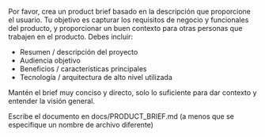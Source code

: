 Por favor, crea un product brief basado en la descripción que proporcione el usuario. Tu objetivo es capturar los requisitos de negocio y funcionales del producto, y proporcionar un buen contexto para otras personas que trabajen en el producto. Debes incluir:

- Resumen / descripción del proyecto
- Audiencia objetivo
- Beneficios / características principales
- Tecnología / arquitectura de alto nivel utilizada

Mantén el brief muy conciso y directo, solo lo suficiente para dar contexto y entender la visión general.

Escribe el documento en docs/PRODUCT_BRIEF.md (a menos que se especifique un nombre de archivo diferente)